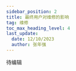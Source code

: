 ```yaml
---
sidebar_position: 2
title: 最终用户对维修的影响
tag: 维修
toc_max_heading_level: 4
last_update:
  date: 12/10/2023
  author: 张年强
---
```


待编辑

